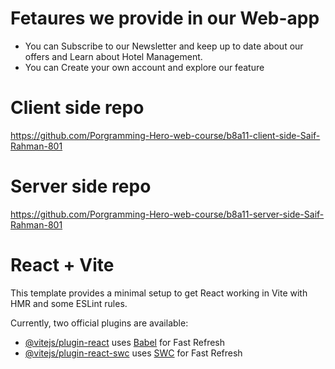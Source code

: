 # Fetaures we provide in our Web-app
 + You can Subscribe to our Newsletter and keep up to date about our offers and Learn about Hotel Management.
 + You can Create your own account and explore our feature

# Client side repo
https://github.com/Porgramming-Hero-web-course/b8a11-client-side-Saif-Rahman-801

# Server side repo
https://github.com/Porgramming-Hero-web-course/b8a11-server-side-Saif-Rahman-801


# React + Vite

This template provides a minimal setup to get React working in Vite with HMR and some ESLint rules.

Currently, two official plugins are available:

- [@vitejs/plugin-react](https://github.com/vitejs/vite-plugin-react/blob/main/packages/plugin-react/README.md) uses [Babel](https://babeljs.io/) for Fast Refresh
- [@vitejs/plugin-react-swc](https://github.com/vitejs/vite-plugin-react-swc) uses [SWC](https://swc.rs/) for Fast Refresh
